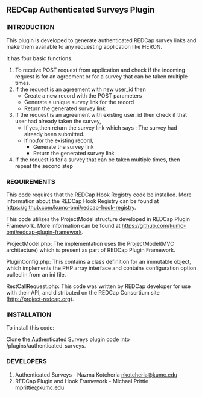 ## REDCap Authenticated Surveys Plugin ##


### INTRODUCTION ###

This plugin is developed to generate authenticated REDCap survey links and make them available to  any requesting application like HERON. 

It has four basic functions.
1. To receive POST request from application and check if the incoming request is for an agreement or for a survey that can be taken multiple times.
2. If the request is an agreement with new user_id then
   * Create a new record with the POST parameters
   * Generate a unique survey link for the record
   * Return the generated survey link
3. If the request is an agreement with existing user_id then check if that user had already taken the survey, 
   * If yes,then return the survey link which says : The survey had already been submitted.
   * If no,for the existing record, 
     * Generate the survey link
     * Return the generated survey link
4. If the request is for a survey that can be taken multiple times, then repeat the second step

### REQUIREMENTS ###

This code requires that the REDCap Hook Registry code be installed. More information about the REDCap Hook Registry can be found at https://github.com/kumc-bmi/redcap-hook-registry.

This code utilizes the ProjectModel structure developed in REDCap Plugin Framework. More information can be found at  https://github.com/kumc-bmi/redcap-plugin-framework.

ProjectModel.php: The implementation uses the ProjectModel(MVC architecture) which is present as part of  REDCap Plugin Framework.

PluginConfig.php: This contains a class definition for an immutable object, which implements the PHP array interface and contains configuration option pulled in from an ini file.

RestCallRequest.php: This code was written by REDCap developer for use with their API, and distributed on the REDCap Consortium site (http://project-redcap.org).


### INSTALLATION ###

To install this code:

Clone the Authenticated Surveys plugin code into <redcap-root>/plugins/authenticated_surveys.


### DEVELOPERS ###

1. Authenticated Surveys - Nazma Kotcherla nkotcherla@kumc.edu
2. REDCap Plugin and Hook Framework - Michael Prittie mprittie@kumc.edu

